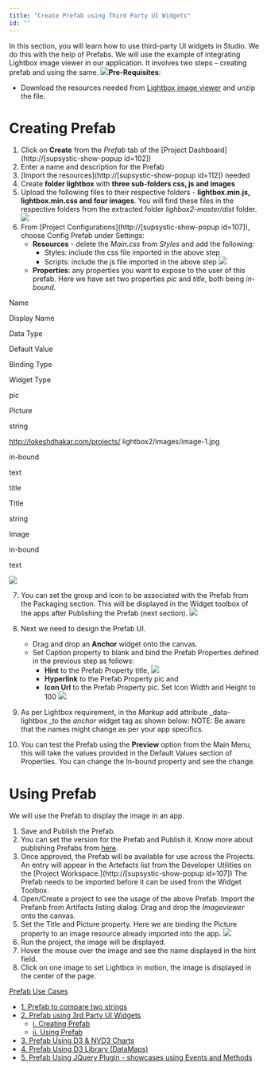 ```yaml
---
title: "Create Prefab using Third Party UI Widgets"
id: ""
---
```


In this section, you will learn how to use third-party UI widgets in Studio. We do this with the help of Prefabs. We will use the example of integrating Lightbox image viewer in our application. It involves two steps – creating prefab and using the same. [![](../assets/lbprefab_run2-1024x524.png)](../assets/lbprefab_run2-1024x524.png)**Pre-Requisites**:

- Download the resources needed from [Lightbox image viewer](http://lokeshdhakar.com/projects/lightbox2/) and unzip the file.

# Creating Prefab

1. Click on **Create** from the _Prefab_ tab of the [Project Dashboard](http://[supsystic-show-popup id=102])
2. Enter a name and description for the Prefab
3. [Import the resources](http://[supsystic-show-popup id=112]) needed
4. Create **folder lightbox** with **three sub-folders css, js and images**
5. Upload the following files to their respective folders - **lightbox.min.js, lightbox.min.css and four images**. You will find these files in the respective folders from the extracted folder _lighbox2-master/dist_ folder. [![](../assets/lbprefab_resource.png)](../assets/lbprefab_resource.png)
6. From [Project Configurations](http://[supsystic-show-popup id=107]), choose Config Prefab under Settings:
    - **Resources** - delete the _Main.css_ from _Styles_ and add the following:
        - Styles: include the css file imported in the above step
        - Scripts: include the js file imported in the above step [![](../assets/lbprefab_settings.png)](../assets/lbprefab_settings.png)
    - **Properties**: any properties you want to expose to the user of this prefab. Here we have set two properties _pic_ and _title_, both being _in-bound_.

Name

Display Name

Data Type

Default Value

Binding Type

Widget Type

pic

Picture

string

http://lokeshdhakar.com/projects/ lightbox2/images/image-1.jpg

in-bound

text

title

Title

string

Image

in-bound

text

[![](../assets/lbprefab_props.png)](../assets/lbprefab_props.png)

7. You can set the group and icon to be associated with the Prefab from the Packaging section. This will be displayed in the Widget toolbox of the apps after Publishing the Prefab (next section). [![](../assets/lbprefab_package.png)](../assets/lbprefab_package.png)
8. Next we need to design the Prefab UI.
    - Drag and drop an **Anchor** widget onto the canvas.
    - Set Caption property to blank and bind the Prefab Properties defined in the previous step as follows:
        - **Hint** to the Prefab Property title, [![](../assets/lbprefab_pic_props.png?v=20)](../assets/lbprefab_pic_props.png?v=20)
        - **Hyperlink** to the Prefab Property pic and
        - **Icon Url** to the Prefab Property pic. Set Icon Width and Height to 100 [![](../assets/lbprefab_pic_props2.png?v=20)](../assets/lbprefab_pic_props2.png?v=20)
9. As per Lightbox requirement, in the _Markup_ add attribute _data-lightbox _to the _anchor_ widget tag as shown below: NOTE: Be aware that the names might change as per your app specifics.
    
    <wm-prefab-container name="page1">  
        <a href="{{pic}}" data-lightbox="image-1" data-title="{{title}}"></a> 
        <wm-anchor data-lightbox="image-1" margin="unset 0.5em" name="anchor1" caption="" hint="bind:title" hyperlink="bind:pic" iconurl="bind:pic" iconwidth="100" iconheight="100"></wm-anchor>  
    </wm-prefab-container>
    
10. You can test the Prefab using the **Preview** option from the Main Menu, this will take the values provided in the Default Values section of Properties. You can change the In-bound property and see the change.

# Using Prefab

We will use the Prefab to display the image in an app.

1. Save and Publish the Prefab.
2. You can set the version for the Prefab and Publish it. Know more about publishing Prefabs from [here](/learn/app-development/custom-widgets/custom-widgets/#publishing-prefabs).
3. Once approved, the Prefab will be available for use across the Projects. An entry will appear in the Artefacts list from the Developer Utilities on the [Project Workspace.](http://[supsystic-show-popup id=107]) The Prefab needs to be imported before it can be used from the Widget Toolbox.
4. Open/Create a project to see the usage of the above Prefab. Import the Prefanb from Artifacts listing dialog. Drag and drop the _Imageviewer_ onto the canvas.
5. Set the Title and Picture property. Here we are binding the Picture property to an image resource already imported into the app. [![](../assets/lbprefab_dnd.png?v=20)](../assets/lbprefab_dnd.png?v=20)
6. Run the project, the image will be displayed.
7. Hover the mouse over the image and see the name displayed in the hint field.
8. Click on one image to set Lightbox in motion, the image is displayed in the center of the page.

[Prefab Use Cases](/learn/app-development/widgets/use-cases-prefabs/)

- [1\. Prefab to compare two strings](/learn/how-tos/create-simple-prefab/)
- [2\. Prefab using 3rd Party UI Widgets](#)
    - [i. Creating Prefab](#create)
    - [ii. Using Prefab](#using)
- [3\. Prefab Using D3 & NVD3 Charts](/learn/how-tos/create-prefab-using-d3-nvd3-charts/)
- [4\. Prefab Using D3 Library (DataMaps)](/learn/how-tos/create-prefab-using-d3-library-datamaps/)
- [5\. Prefab Using JQuery Plugin - showcases using Events and Methods](/learn/how-tos/create-prefab-using-jquery-plugin/)
